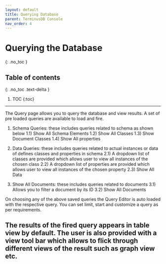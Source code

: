 ```yaml
---
layout: default
title: Querying Database
parent: TerminusDB Console
nav_order: 4
---
```


# Querying the Database
{: .no_toc }

## Table of contents
{: .no_toc .text-delta }

1. TOC
{:toc}

---
The Query page allows you to query the database and view results.
A set of pre loaded queries are available to load and fire.

1) Schema Queries: these includes queries related to schema as shown below
1.1) Show All Schema Elements
1.2) Show All Classes
1.3) Show Document Classes
1.4) Show All properties


2) Data Queries: these includes queries related to actual instances or data of defines classes and properties in schema
2.1) A dropdown list of classes are provided which allows user to view all instances of the chosen class
2.2) A dropdown list of properties are provided which allows user to view all instances of the chosen property
2.3) Show All Data


3) Show All Documents: these includes queries related to documents
3.1) Allows you to filter a document by its ID
3.2) Show All Documents


On choosing any of the above saved queries the Query Editor is auto loaded with the respective query. You can set limit, start and customize a query as per requirements.

The results of the fired query appears in table view by default. The user is also provided with a view tool bar which allows to flick through different views of the result such as graph view etc.
---
